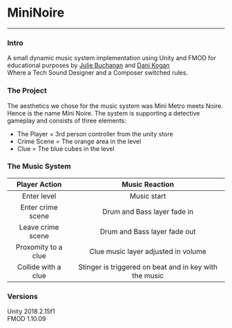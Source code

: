 # MiniNoire
---
### Intro
A small dynamic music system implementation using Unity and FMOD for educational purposes by <a href="https://twitter.com/jbuaudio" target="_blank">Julie Buchanan</a>  and <a href="https://twitter.com/Dani_Kogan" target="_blank">Dani Kogan</a>
<br>
Where a Tech Sound Designer and a Composer switched rules. 

### The Project
The aesthetics we chose for the music system was Mini Metro meets Noire. Hence is the name Mini Noire.
The system is supporting a detective gameplay and consists of three elements:
- The Player = 3rd person controller from the unity store
- Crime Scene = The orange area in the level
- Clue = The blue cubes in the level

### The Music System
| Player Action | Music Reaction|
|:-------------:|:-------------:|
| Enter level    | Music start |
| Enter crime scene      | Drum and Bass layer fade in      |
| Leave crime scene | Drum and Bass layer fade out      |
| Proxomity to a clue    | Clue music layer adjusted in volume |
| Collide with a clue    | Stinger is triggered on beat and in key with the music |



### Versions
Unity 2018.2.15f1
<br>
FMOD 1.10.09
